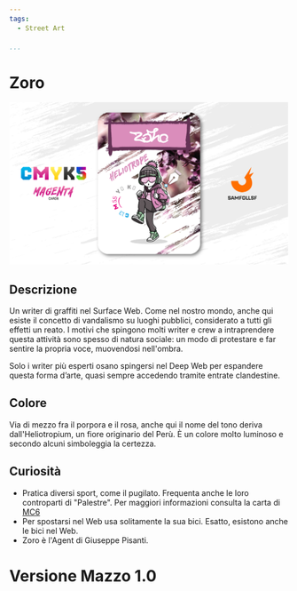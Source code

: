 ```yaml
---
tags:
  - Street Art

...
```


# Zoro

![zoro](../eg/M/zoro.jpg)

## Descrizione

Un writer di graffiti nel Surface Web. Come nel nostro mondo, anche qui esiste il concetto di vandalismo su luoghi pubblici, considerato a tutti gli effetti un reato. I motivi che spingono molti writer e crew a intraprendere questa attività sono spesso di natura sociale: un modo di protestare e far sentire la propria voce, muovendosi nell'ombra.

Solo i writer più esperti osano spingersi nel Deep Web per espandere questa forma d’arte, quasi sempre accedendo tramite entrate clandestine.

## Colore

Via di mezzo fra il porpora e il rosa, anche qui il nome del tono deriva dall'Heliotropium, un fiore originario del Perù. È un colore molto luminoso e secondo alcuni simboleggia la certezza.

## Curiosità

- Pratica diversi sport, come il pugilato. Frequenta anche le loro controparti di "Palestre". Per maggiori informazioni consulta la carta di [MC6](../Giallo/mc6.md)
- Per spostarsi nel Web usa solitamente la sua bici. Esatto, esistono anche le bici nel Web.
- Zoro è l'Agent di Giuseppe Pisanti.

# Versione Mazzo 1.0